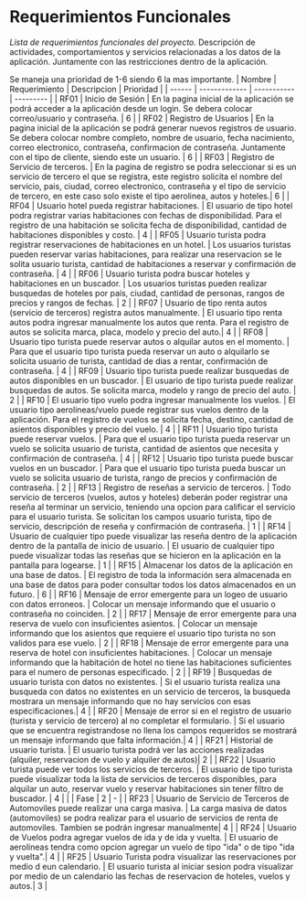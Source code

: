 # Requerimientos Funcionales
_Lista de requerimientos funcionales del proyecto._
Descripción de actividades, comportamientos y servicios relacionadas a los datos de la aplicación. Juntamente con las restricciones dentro de la aplicación.

Se maneja una prioridad de 1-6 siendo 6 la mas importante.
| Nombre | Requerimiento | Descripcion | Prioridad |
| ------ | ------------- | ----------- | --------- |
| RF01 | Inicio de Sesión  | En la pagina inicial de la aplicación se podrá acceder a la aplicación desde un login. Se debera colocar correo/usuario y contraseña. | 6 |
| RF02 | Registro de Usuarios | En la pagina inicial de la aplicación se podrá generar nuevos registros de usuario. Se debera colocar nombre completo, nombre de usuario, fecha nacimiento, correo electronico, contraseña, confirmacion de contraseña. Juntamente con el tipo de cliente, siendo este un usuario. | 6 |
| RF03 | Registro de Servicio de terceros. | En la pagina de registro se podra seleccionar si es un servicio de tercero el que se registra, este registro solicita el nombre del servicio, pais, ciudad, correo electronico, contraseña y el tipo de servicio de tercero, en este caso solo existe el tipo aerolinea, autos y hoteles.| 6 |
| RF04 | Usuario hotel pueda registrar habitaciones. | El usuario de tipo hotel podra registrar varias habitaciones con fechas de disponibilidad. Para el registro de una habitación se solicita fecha de disponibilidad, cantidad de habitaciones disponibles y costo. | 4 |
| RF05 | Usuario turista podra registrar reservaciones de habitaciones en un hotel.  | Los usuarios turistas pueden reservar varias habitaciones, para realizar una reservacion se le solita usuario turista, cantidad de habitaciones a reservar y confirmación de contraseña. | 4 |
| RF06 | Usuario turista podra buscar hoteles y habitaciones en un buscador. | Los usuarios turistas pueden realizar busquedas de hoteles por país, ciudad, cantidad de personas, rangos de precios y rangos de fechas. | 2 |
| RF07 | Usuario de tipo renta autos (servicio de terceros) registra autos manualmente. | El usuario tipo renta autos podra ingresar manualmente los autos que renta. Para el registro de autos se solicita marca, placa, modelo y precio del auto.| 4 |
| RF08 | Usuario tipo turista puede reservar autos o alquilar autos en el momento. | Para que el usuario tipo turista pueda reservar un auto o alquilarlo se solicita usuario de turista, cantidad de dias a rentar, confirmación de contraseña. | 4 |
| RF09 | Usuario tipo turista puede realizar busquedas de autos disponibles en un buscador. | El usuario de tipo turista puede realizar busquedas de autos. Se solicita marca, modelo y rango de precio del auto. | 2 |
| RF10 | El usuario tipo vuelo podra ingresar manualmente los vuelos. | El usuario tipo aerolineas/vuelo puede registrar sus vuelos dentro de la aplicación. Para el registro de vuelos se solicita fecha, destino, cantidad de asientos disponibles y precio del vuelo. | 4 |
| RF11 | Usuario tipo turista puede reservar vuelos. | Para que el usuario tipo turista pueda reservar un vuelo se solicita usuario de turista, cantidad de asientos que necesita y confirmación de contraseña. | 4 |
| RF12 | Usuario tipo turista puede buscar vuelos en un buscador. | Para que el usuario tipo turista pueda buscar un vuelo se solicita usuario de turista, rango de precios  y confirmación de contraseña. | 2 |
| RF13 | Registro de reseñas a servicio de terceros. | Todo servicio de terceros (vuelos, autos y hoteles) deberán poder registrar una reseña al terminar un servicio, teniendo una opcion para calificar el servicio para el usuario turista. Se solicitan los campos usuario turista, tipo de servicio, descripción de reseña y confirmación de contraseña. | 1 |
| RF14 | Usuario de cualquier tipo puede visualizar las reseña dentro de la aplicación dentro de la pantalla de inicio de usuario. | El usuario de cualquier tipo puede visualizar todas las reseñas que se hicieron en la aplicación en la pantalla para logearse.  | 1 |
| RF15 | Almacenar los datos de la aplicación en una base de datos. | El registro de toda la información sera almacenada en una base de datos para poder consultar todos los datos almacenados en un futuro.  | 6 |
| RF16 | Mensaje de error emergente para un logeo de usuario con datos erroneos. | Colocar un mensaje informando que el usuario o contraseña no coinciden. | 2 |
| RF17 | Mensaje de error emergente para una reserva de vuelo con insuficientes asientos. | Colocar un mensaje informando que los asientos que requiere el usuario tipo turista no son validos para ese vuelo. | 2 |
| RF18 | Mensaje de error emergente para una reserva de hotel con insuficientes habitaciones. | Colocar un mensaje informando que la habitación de hotel no tiene las habitaciones suficientes para el numero de personas especificado. | 2 |
| RF19 | Busquedas de usuario turista con datos no existentes. | Si el usuario turista realiza una busqueda con datos no existentes en un servicio de terceros, la busqueda mostrara un mensaje informando que no hay servicios con esas especificaciones.| 4 |
| RF20 | Mensaje de error si en el registro de usuario (turista y servicio de tercero) al no completar el formulario. | Si el usuario que se encuentra registrandose no llena los campos requeridos se mostrará un mensaje informando que falta información.| 4 |
| RF21 | Historial de usuario turista. | El usuario turista podrá ver las acciones realizadas (alquiler, reservacion de vuelo y alquiler de autos)| 2 |
| RF22 | Usuario turista puede ver todos los servicios de terceros. | El usuario de tipo turista puede visualizar toda la lista de servicios de terceros disponibles, para alquilar un auto, reservar vuelo y reservar habitaciones sin tener filtro de buscador. | 4 |
|  | Fase | 2 | - |
| RF23 | Usuario de Servicio de Terceros de Automoviles puede realizar una carga masiva. | La carga masiva de datos (automoviles) se podra realizar para el usuario de servicios de renta de automoviles. Tambien se podrán ingresar manualmente| 4 |
| RF24 | Usuario de Vuelos podra agregar vuelos de ida y de ida y vuelta. | El usuario de aerolineas tendra como opcion agregar un vuelo de tipo "ida" o de tipo "ida y vuelta".| 4 |
| RF25 | Usuario Turista podra visualizar las reservaciones por medio d eun calendario. | El usuario turista al iniciar sesion podra visualizar por medio de un calendario las fechas de reservacion de hoteles, vuelos y autos.| 3 |

